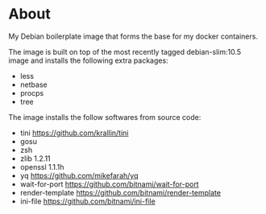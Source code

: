 <!--
 * @Author: cnak47
 * @Date: 2018-11-04 18:35:27
LastEditors: cnak47
LastEditTime: 2020-10-07 11:44:20
 * @Description: 
 -->

# About

My Debian boilerplate image that forms the base for my docker containers.

The image is built on top of the most recently tagged debian-slim:10.5 image and installs the following extra packages:

- less
- netbase
- procps
- tree

The image installs the follow softwares from source code:

- tini
  <https://github.com/krallin/tini>
- gosu
- zsh
- zlib 1.2.11
- openssl 1.1.1h
- yq
  <https://github.com/mikefarah/yq>
- wait-for-port
  <https://github.com/bitnami/wait-for-port>
- render-template
  <https://github.com/bitnami/render-template>
- ini-file
  <https://github.com/bitnami/ini-file>
